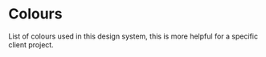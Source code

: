 # Colours

List of colours used in this design system, this is more helpful for a specific client project.

<colors src="guidelines/colours.json" />